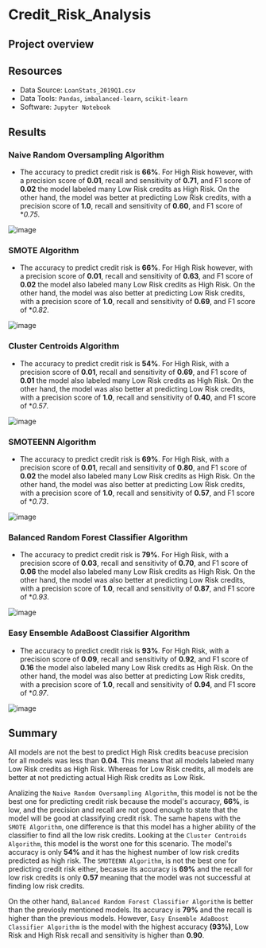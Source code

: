 # Credit_Risk_Analysis

## Project overview



## Resources

- Data Source: `LoanStats_2019Q1.csv`
- Data Tools: `Pandas`, `imbalanced-learn`, `scikit-learn`
- Software: `Jupyter Notebook`

## Results

### Naive Random Oversampling Algorithm

- The accuracy to predict credit risk is **66%**. For High Risk however, with a precision score of **0.01**, recall and sensitivity of **0.71**, and F1 score of **0.02** the  model labeled many Low Risk credits as High Risk. On the other hand, the model was better at predicting Low Risk credits, with a precision score of **1.0**, recall and sensitivity of **0.60**, and F1 score of **0.75*.

![image](https://user-images.githubusercontent.com/91766276/156068929-ae7bebfa-d8f9-4a73-bf7a-4fbf8ac26ff4.png)

### SMOTE Algorithm

- The accuracy to predict credit risk is **66%**. For High Risk however, with a precision score of **0.01**, recall and sensitivity of **0.63**, and F1 score of **0.02** the  model also labeled many Low Risk credits as High Risk. On the other hand, the model was also better at predicting Low Risk credits, with a precision score of **1.0**, recall and sensitivity of **0.69**, and F1 score of **0.82*.

![image](https://user-images.githubusercontent.com/91766276/156072350-3fb6e39e-a588-4a24-9270-66237ba19dc1.png)

### Cluster Centroids Algorithm

- The accuracy to predict credit risk is **54%**. For High Risk, with a precision score of **0.01**, recall and sensitivity of **0.69**, and F1 score of **0.01** the  model also labeled many Low Risk credits as High Risk. On the other hand, the model was also better at predicting Low Risk credits, with a precision score of **1.0**, recall and sensitivity of **0.40**, and F1 score of **0.57*.

![image](https://user-images.githubusercontent.com/91766276/156073091-b5363ae2-0671-4b77-9d0f-40fcc6700998.png)

### SMOTEENN Algorithm

- The accuracy to predict credit risk is **69%**. For High Risk, with a precision score of **0.01**, recall and sensitivity of **0.80**, and F1 score of **0.02** the  model also labeled many Low Risk credits as High Risk. On the other hand, the model was also better at predicting Low Risk credits, with a precision score of **1.0**, recall and sensitivity of **0.57**, and F1 score of **0.73*.

![image](https://user-images.githubusercontent.com/91766276/156074422-7ad00ea5-c4d3-4b08-b2bf-2b659ecd5844.png)

### Balanced Random Forest Classifier Algorithm

- The accuracy to predict credit risk is **79%**. For High Risk, with a precision score of **0.03**, recall and sensitivity of **0.70**, and F1 score of **0.06** the  model also labeled many Low Risk credits as High Risk. On the other hand, the model was also better at predicting Low Risk credits, with a precision score of **1.0**, recall and sensitivity of **0.87**, and F1 score of **0.93*.

![image](https://user-images.githubusercontent.com/91766276/156075295-bc0fbe97-c83a-4c84-9ffa-82f0178e835f.png)

### Easy Ensemble AdaBoost Classifier Algorithm

- The accuracy to predict credit risk is **93%**. For High Risk, with a precision score of **0.09**, recall and sensitivity of **0.92**, and F1 score of **0.16** the  model also labeled many Low Risk credits as High Risk. On the other hand, the model was also better at predicting Low Risk credits, with a precision score of **1.0**, recall and sensitivity of **0.94**, and F1 score of **0.97*.

![image](https://user-images.githubusercontent.com/91766276/156075808-c1080ee8-18d1-4ec3-8a0a-e662d38e201b.png)

## Summary

All models are not the best to predict High Risk credits beacuse precision for all models was less than **0.04**. This means that all models labeled many Low Risk credits as High Risk. Whereas for Low Risk credits, all models are better at not predicting actual High Risk credits as Low Risk.

Analizing the `Naive Random Oversampling Algorithm`, this model is not be the best one for predicting credit risk because the model's accuracy, **66%**, is low, and the precision and recall are not good enough to state that the model will be good at classifying credit risk. The same hapens with the `SMOTE Algorithm`, one difference is that this model has a higher ability of the classifier to find all the low risk credits. Looking at the `Cluster Centroids Algorithm`, this model is the worst one for this scenario. The model's accuracy is only **54%** and it has the highest number of low risk credits predicted as high risk. The `SMOTEENN Algorithm`, is not the best one for predicting credit risk either, becasue its accuracy is **69%** and the recall for low risk credits is only **0.57** meaning that the model was not successful at finding low risk credits.

On the other hand, `Balanced Random Forest Classifier Algorithm` is better than the previosly mentioned models. Its accuracy is **79%** and the recall is higher than the previous models. However, `Easy Ensemble AdaBoost Classifier Algorithm` is the model with the highest accuracy **(93%)**, Low Risk and High Risk recall and sensitivity is higher than **0.90**.
